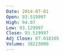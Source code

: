 ```yaml
---
Date: 2014-07-01
Open: 93.519997
High: 94.07
Low: 93.129997
Close: 93.519997
Adj Close: 87.018105
Volume: 38223000
---
```


